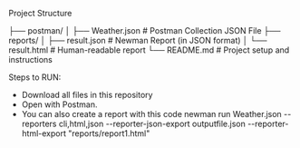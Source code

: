 Project Structure



├── postman/
│   ├── Weather.json  # Postman Collection JSON File
├── reports/
│   ├── result.json  # Newman Report (in JSON format)
│   └── result.html  # Human-readable report
└── README.md  # Project setup and instructions


Steps to RUN:
- Download all files in this repository
- Open with Postman.
- You can also create a report with this code
  newman run Weather.json --reporters cli,html,json --reporter-json-export outputfile.json --reporter-html-export "reports/report1.html"


